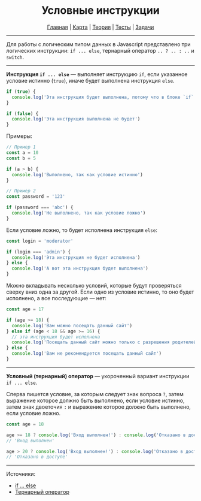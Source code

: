 <div align="center">

# Условные инструкции

[Главная](https://github.com/dollaween/junior-roadmap/)
|
[Карта](/roadmap/README.md)
|
[Теория](/theory/README.md)
|
[Тесты](/tests/README.md)
|
[Задачи](/tasks/README.md)

</div>

---

Для работы с логическим типом данных в Javascript представлено три логических инструкции: `if ... else`, тернарный оператор `.. ? .. : ..` и `switch`.

---

**Инструкция `if ... else`** — выполняет инструкцию `if`, если указанное условие истинно (`true`), иначе будет выполнена инструкция `else`.

```js
if (true) {
  console.log('Эта инструкция будет выполнена, потому что в блоке `if` условие истинно')
}

if (false) {
  console.log('Эта инструкция выполнена не будет')
}
```

Примеры:
```js
// Пример 1
const a = 10
const b = 5

if (a > b) {
  console.log('Выполнено, так как условие истинно')
}

// Пример 2
const password = '123'

if (password === 'abc') {
  console.log('Не выполнено, так как условие ложно')
}
```

Если условие ложно, то будет исполнена инструкция `else`:
```js
const login = 'moderator'

if (login === 'admin') {
  console.log('Эта инструкция не будет исполнена')
} else {
  console.log('А вот эта инструкция будет выполнена')
}
```

Можно вкладывать несколько условий, которые будут проверяться сверху вниз одна за другой. Если одно из условие истинно, то оно будет исполнено, а все последующие — нет:
```js
const age = 17

if (age >= 18) {
  console.log('Вам можно посещать данный сайт')
} else if (age < 18 && age >= 16) {
  // эта инструкция будет исполнена
  console.log('Посещать данный сайт можно только с разрешения родителей')
} else {
  console.log('Вам не рекомендуется посещать данный сайт')
}
```

---

**Условный (тернарный) оператор** — укороченный вариант инструкции `if ... else`.

Сперва пишется условие, за которым следует знак вопроса `?`, затем выражение которое должно быть выполнено, если условие истинно, затем знак двоеточия `:` и выражение которое должно быть выполнено, если условие ложно.

```js
const age = 18

age >= 18 ? console.log('Вход выполнен!') : console.log('Отказано в доступе')
// 'Вход выполнен'

age > 20 ? console.log('Вход выполнен!') : console.log('Отказано в доступе')
// 'Отказано в доступе'
```


---

Источники:
* [if ... else](https://developer.mozilla.org/ru/docs/Web/JavaScript/Reference/Statements/if...else)
* [Тернарный оператор](https://developer.mozilla.org/ru/docs/Web/JavaScript/Reference/Operators/Conditional_Operator)






